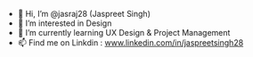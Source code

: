 - 👋 Hi, I’m @jasraj28 (Jaspreet Singh)
- 👀 I’m interested in Design
- 🌱 I’m currently learning UX Design & Project Management
- 📫 Find me on Linkdin : www.linkedin.com/in/jaspreetsingh28

<!---
jasraj28/jasraj28 is a ✨ special ✨ repository because its `README.md` (this file) appears on your GitHub profile.
You can click the Preview link to take a look at your changes.
--->

